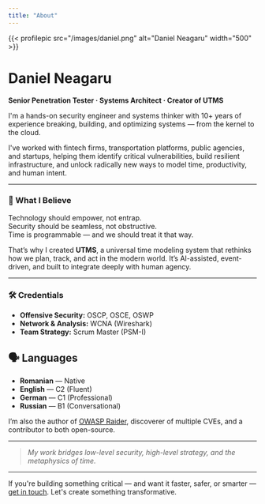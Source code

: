 ```yaml
---
title: "About"
---
```


{{< profilepic src="/images/daniel.png" alt="Daniel Neagaru" width="500" >}}

# Daniel Neagaru  
**Senior Penetration Tester · Systems Architect · Creator of UTMS**

I'm a hands-on security engineer and systems thinker with 10+ years of
experience breaking, building, and optimizing systems — from the
kernel to the cloud.

I've worked with fintech firms, transportation platforms, public
agencies, and startups, helping them identify critical
vulnerabilities, build resilient infrastructure, and unlock radically
new ways to model time, productivity, and human intent.

---

### 🧠 What I Believe

Technology should empower, not entrap.  
Security should be seamless, not obstructive.  
Time is programmable — and we should treat it that way.

That’s why I created **UTMS**, a universal time modeling system that rethinks how we plan, track, and act in the modern world. It’s AI-assisted, event-driven, and built to integrate deeply with human agency.

---

### 🛠️ Credentials

- **Offensive Security:** OSCP, OSCE, OSWP  
- **Network & Analysis:** WCNA (Wireshark)  
- **Team Strategy:** Scrum Master (PSM-I)  

## 🗣️ Languages

- **Romanian** — Native
- **English** — C2 (Fluent)
- **German** — C1 (Professional)
- **Russian** — B1 (Conversational)


I’m also the author of [OWASP Raider](https://github.com/OWASP/raider), discoverer of multiple CVEs, and a contributor to both open-source.

---

> _My work bridges low-level security, high-level strategy, and the metaphysics of time._

---

If you're building something critical — and want it faster, safer, or smarter — [get in touch](/contact). Let's create something transformative.
